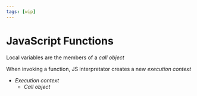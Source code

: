 ```yaml
---
tags: [wip]
---
```


# JavaScript Functions

Local variables are the members of a _call object_

When invoking a function, JS interpretator creates a new _execution context_

- _Execution context_
  - _Call object_
